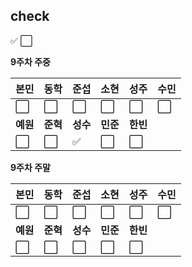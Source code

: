## check
:white_check_mark:
:white_large_square:

**9주차 주중**

|본민|동학|준섭|소현|성주|**수민**|
|----|----|----|----|----|----|
|:white_large_square:|:white_large_square:|:white_large_square:|:white_large_square:|:white_large_square:|:white_large_square:|
|**예원**|**준혁**|**성수**|**민준**|**한빈**|
|:white_large_square:|:white_large_square:|:white_check_mark:|:white_large_square:|:white_large_square:|

**9주차 주말**

|본민|동학|준섭|소현|성주|**수민**|
|----|----|----|----|----|----|
|:white_large_square:|:white_large_square:|:white_large_square:|:white_large_square:|:white_large_square:|:white_large_square:|
|**예원**|**준혁**|**성수**|**민준**|**한빈**|
|:white_large_square:|:white_large_square:|:white_large_square:|:white_large_square:|:white_large_square:|
